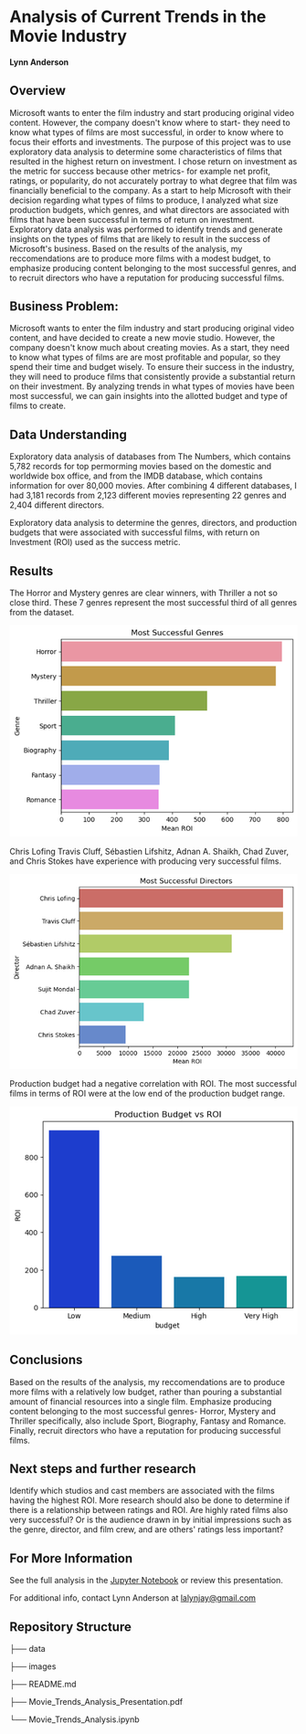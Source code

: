 

# Analysis of Current Trends in the Movie Industry

#### Lynn Anderson


## Overview


Microsoft wants to enter the film industry and start producing original video content. However, the company doesn't know where to start- they need to know what types of films are most successful, in order to know where to focus their efforts and investments. The purpose of this project was to use exploratory data analysis to determine some characteristics of films that resulted in the highest return on investment. I chose return on investment as the metric for success because other metrics- for example net profit, ratings, or popularity, do not accurately portray to what degree that film was financially beneficial to the company. As a start to help Microsoft with their decision regarding what types of films to produce, I analyzed what size production budgets, which genres, and what directors are associated with films that have been successful in terms of return on investment. Exploratory data analysis was performed to identify trends and generate insights on the types of films that are likely to result in the success of Microsoft's business. Based on the results of the analysis, my reccomendations are to produce more films with a modest budget, to emphasize producing content belonging to the most successful genres, and to recruit directors who have a reputation for producing successful films. 


## Business Problem:

Microsoft wants to enter the film industry and start producing original video content, and have decided to create a new movie studio. However, the company doesn't know much about creating movies. As a start, they need to know what types of films are are most profitable and popular, so they spend their time and budget wisely. To ensure their success in the industry, they will need to produce films that consistently provide a substantial return on their investment. By analyzing trends in what types of movies have been most successful, we can gain insights into the allotted budget and type of films to create. 


## Data Understanding

Exploratory data analysis of databases from The Numbers, which contains 5,782 records for top permorming movies based on the domestic and worldwide box office, and from the IMDB database, which contains information for over 80,000 movies. After combining 4 different databases, I had 3,181 records from 2,123 different movies representing 22 genres and 2,404 different directors. 

Exploratory data analysis to determine the genres, directors, and production budgets that were associated with successful films, with return on Investment (ROI) used as the success metric.


## Results

The Horror and Mystery genres are clear winners, with Thriller a not so close third. These 7 genres represent the most successful third of all genres from the dataset.

![top_genres](https://github.com/lalynjay/Movie-Trends-Analysis/blob/main/images/genres.png)

Chris Lofing Travis Cluff, Sébastien Lifshitz, Adnan A. Shaikh, Chad Zuver, and Chris Stokes have experience with producing very successful films.

![top_directors](https://github.com/lalynjay/Movie-Trends-Analysis/blob/main/images/directors.png)

Production budget had a negative correlation with ROI.
The most successful films in terms of ROI were at the low end of the production budget range.

![budget_roi](https://github.com/lalynjay/Movie-Trends-Analysis/blob/main/images/roi_1.png)


## Conclusions

Based on the results of the analysis, my reccomendations are to produce more films with a relatively low budget, rather than pouring a substantial amount of financial resources into a single film. Emphasize producing content belonging to the most successful genres- Horror, Mystery and Thriller specifically, also include Sport, Biography, Fantasy and Romance. Finally, recruit directors who have a reputation for producing successful films. 


## Next steps and further research

Identify which studios and cast members are associated with the films having the highest ROI. More research should also be done to determine if there is a relationship between ratings and ROI. Are highly rated films also very successful? Or is the audience drawn in by initial impressions such as the genre, director, and film crew, and are others' ratings less important?

## For More Information

See the full analysis in the [Jupyter Notebook](https://github.com/lalynjay/Movie-Trends-Analysis/blob/main/Movie_Trends_Analysis.ipynb) or review this presentation.

For additional info, contact Lynn Anderson at lalynjay@gmail.com
 
## Repository Structure

├── data

├── images

├── README.md

├── Movie_Trends_Analysis_Presentation.pdf

└── Movie_Trends_Analysis.ipynb
